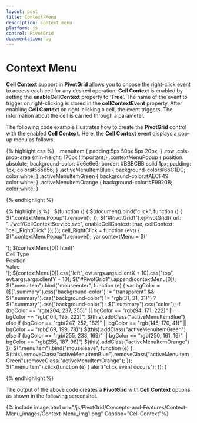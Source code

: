 ```yaml
---
layout: post
title: Context-Menu
description: context menu
platform: js
control: PivotGrid
documentation: ug
---
```


# Context Menu

**Cell Context** support in **PivotGrid** allows you to choose the right-click event to access each cell for any desired operation. **Cell Context** is enabled by setting the **enableCellContext** property to ‘**True**’. The name of the event to trigger on right-clicking is stored in the **cellContextEvent** property. After enabling **Cell Context** on right-clicking a cell, the event triggers. The information about the cell is carried through a parameter.

The following code example illustrates how to create the **PivotGrid** control with the enabled **Cell Context**. Here, the **Cell Context** event displays a pop-up menu as follows.

{% highlight css %}
 
        .menuItem {
            padding:5px 50px 5px 20px;
        }
        .row .cols-prop-area {min-height: 170px !important;}
        .contextMenuPopup {
            position: absolute;
            background-color: #e6e6e6;
            border: #BBBCBB solid 1px;
            padding: 1px;
            color:#565656;
        }
        .activeMenuItemBlue {
            background-color:#66C1DC;
            color:white;
        }
        .activeMenuItemGreen {
            background-color:#AECF49;
            color:white;
        }
        .activeMenuItemOrange {
            background-color:#F9920B;
            color:white;
        }

{% endhighlight %}

{% highlight js %}
 
     $(function () {
          $(document).bind("click", function () {
                            $(".contextMenuPopup").remove();
                        });
           $("#PivotGrid1").ejPivotGrid({
                            url: "../wcf/CellContextService.svc",
                            enableCellContext: true,
                            cellContext: "cell_RightClick"
                        });
                    });
          cell_RightClick = function (evt) {
                        $(".contextMenuPopup").remove();
                        var contextMenu = $('<div class="contextMenuPopup"></div>');
                        $(contextMenu[0]).html('<div class="menuItem">Cell Type</div><div class="menuItem">Position</div><div class="menuItem">Value</div>');
                        $(contextMenu[0]).css("left", evt.args.args.clientX + 10).css("top", evt.args.args.clientY + 10);
                        $("#PivotGrid1").append(contextMenu[0]);
                        $(".menuItem").bind("mouseenter", function (e) {
                            var bgColor = ($(".summary").css("background-color") != "transparent" && $(".summary").css("background-color") != "rgb(31, 31, 31)") ? $(".summary").css("background-color") : $(".summary").css("color");
                            if (bgColor == "rgb(204, 237, 255)" || bgColor == "rgb(94, 171, 222)" || bgColor == "rgb(104, 195, 222)")
                                $(this).addClass("activeMenuItemBlue")
                            else if (bgColor == "rgb(247, 252, 182)" || bgColor == "rgb(145, 170, 41)" || bgColor == "rgb(169, 199, 78)")
                                $(this).addClass("activeMenuItemGreen")
                            else if (bgColor == "rgb(255, 238, 169)" || bgColor == "rgb(250, 161, 19)" || bgColor == "rgb(255, 187, 96)")
                                $(this).addClass("activeMenuItemOrange")
                        });
                        $(".menuItem").bind("mouseleave", function (e) {
                            $(this).removeClass("activeMenuItemBlue").removeClass("activeMenuItemGreen").removeClass("activeMenuItemOrange");
                        });
                        $(".menuItem").click(function (e) {
                            alert("click event occurs");
                        });
                    }

{% endhighlight %}

The output of the above code creates a **PivotGrid** with **Cell Context** options as shown in the following screenshot.

{% include image.html url="/js/PivotGrid/Concepts-and-Features/Context-Menu_images/Context-Menu_img1.png" Caption="Cell Context"%}

